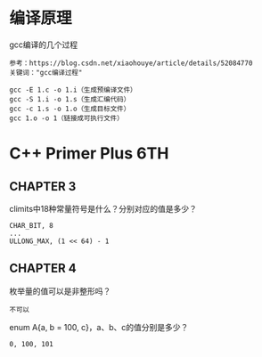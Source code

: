 # 编译原理

gcc编译的几个过程
```
参考：https://blog.csdn.net/xiaohouye/article/details/52084770
关键词："gcc编译过程"
```
```
gcc -E 1.c -o 1.i（生成预编译文件）
gcc -S 1.i -o 1.s（生成汇编代码）
gcc -c 1.s -o 1.o（生成目标文件）
gcc 1.o -o 1（链接成可执行文件）
```

# C++ Primer Plus 6TH

## CHAPTER 3

climits中18种常量符号是什么？分别对应的值是多少？
```
CHAR_BIT, 8
...
ULLONG_MAX, (1 << 64) - 1
```

## CHAPTER 4

枚举量的值可以是非整形吗？
```
不可以
```

enum A{a, b = 100, c}，a、b、c的值分别是多少？
```
0, 100, 101
```
